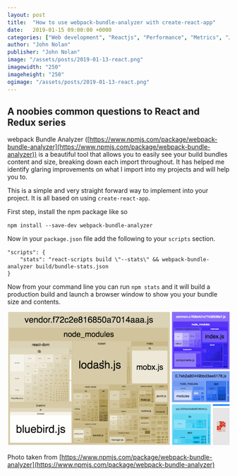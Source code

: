 ```yaml
---
layout: post
title:  "How to use webpack-bundle-analyzer with create-react-app"
date:   2019-01-15 09:00:00 +0000
categories: ["Web development", "Reactjs", "Performance", "Metrics", "Javascript"]
author: "John Nolan"
publisher: "John Nolan"
image: "/assets/posts/2019-01-13-react.png"
imagewidth: "250"
imageheight: "250"
ogimage: "/assets/posts/2019-01-13-react.png"
---
```



## A noobies common questions to React and Redux series

webpack Bundle Analyzer ([https://www.npmjs.com/package/webpack-bundle-analyzer](https://www.npmjs.com/package/webpack-bundle-analyzer)) is a beautiful tool that allows you to easily see your build bundles content and size, breaking down each import throughout. It has helped me identify glaring improvements on what I import into my projects and will help you to.

This is a simple and very straight forward way to implement into your project. It is all based on using `create-react-app`.

First step, install the npm package like so

```
npm install --save-dev webpack-bundle-analyzer
```

Now in your `package.json` file add the following to your `scripts` section.

```
"scripts": {
	"stats": "react-scripts build \"--stats\" && webpack-bundle-analyzer build/bundle-stats.json
}
```

Now from your command line you can run `npm stats` and it will build a production build and launch a browser window to show you your bundle size and contents.

![webpack-bundle-analyzer](/assets/posts/webpackanalyzer.gif)

Photo taken from [https://www.npmjs.com/package/webpack-bundle-analyzer](https://www.npmjs.com/package/webpack-bundle-analyzer)